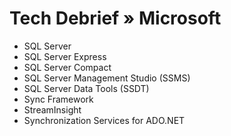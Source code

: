 # Tech Debrief » Microsoft


* SQL Server
* SQL Server Express
* SQL Server Compact
* SQL Server Management Studio (SSMS)
* SQL Server Data Tools (SSDT)
* Sync Framework
* StreamInsight
* Synchronization Services for ADO.NET
